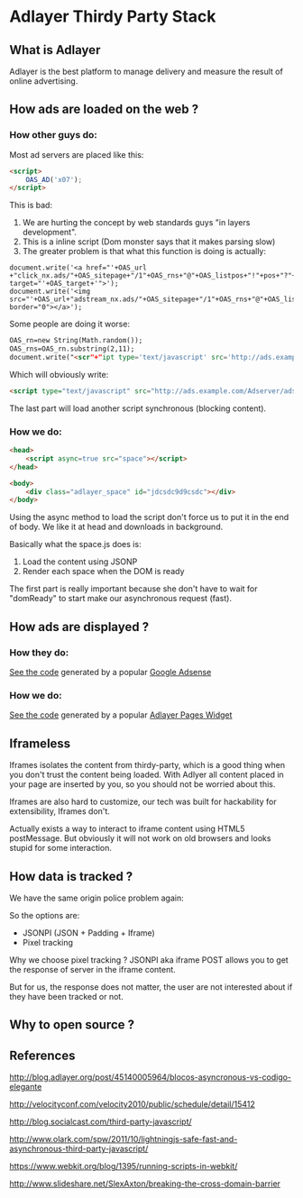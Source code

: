 # Adlayer Thirdy Party Stack

## What is Adlayer
Adlayer is the best platform to manage delivery and measure the result of online advertising.

## How ads are loaded on the web ?

### How other guys do:
Most ad servers are placed like this:

```html
<script>
	OAS_AD('x07');
</script>
```

This is bad:

1. We are hurting the concept by web standards guys "in layers development".
2. This is a inline script (Dom monster says that it makes parsing slow)
3. The greater problem is that what this function is doing is actually:

```
document.write('<a href="'+OAS_url	+"click_nx.ads/"+OAS_sitepage+"/1"+OAS_rns+"@"+OAS_listpos+"!"+pos+"?"+OAS_query+'" target="'+OAS_target+'">');
document.write('<img src="'+OAS_url+"adstream_nx.ads/"+OAS_sitepage+"/1"+OAS_rns+"@"+OAS_listpos+"!"+pos+"?"+OAS_query+'" border="0"></a>');
```

Some people are doing it worse:

```html
OAS_rn=new String(Math.random());
OAS_rns=OAS_rn.substring(2,11);
document.write("<scr"+"ipt type='text/javascript' src='http://ads.example.com/Adserver/ads/adstream_jx.ads/example.com/example.com/home/1" + OAS_rns +"@Top1'><\/script>");
```

Which will obviously write:

```html
<script type="text/javascript" src="http://ads.example.com/Adserver/ads/adstream_jx.ads/example.com/example.com/home/1189969050@Top1"></script>
```

The last part will load another script synchronous (blocking content).

### How we do:

```html
<head>
	<script async=true src="space"></script>
</head>

<body>
	<div class="adlayer_space" id="jdcsdc9d9csdc"></div>
</body>
```
Using the async method to load the script don't force us to put it in the end of body. We like it at head and downloads in background.

Basically what the space.js does is:

1. Load the content using JSONP
2. Render each space when the DOM is ready

The first part is really important because she don't have to wait for "domReady" to start make our asynchronous request (fast).

## How ads are displayed ?

### How they do:
[See the code](benchmarks/rendered/adsense.html) generated by a popular [Google Adsense](benchmarks/rendered/adsense.html)

### How we do:
[See the code](benchmarks/rendered/adlayer.html) generated by a popular [Adlayer Pages Widget](rendered/adlayer.html)

## Iframeless
Iframes isolates the content from thirdy-party, which is a good thing when you don't trust the content being loaded.
With Adlyer all content placed in your page are inserted by you, so you should not be worried about this.

Iframes are also hard to customize, our tech was built for hackability for extensibility, Iframes don't.

Actually exists a way to interact to iframe content using HTML5 postMessage. But obviously it will not work on old browsers and looks stupid for some interaction.

## How data is tracked ?
We have the same origin police problem again:

So the options are: 
* JSONPI (JSON + Padding + Iframe)
* Pixel tracking

Why we choose pixel tracking ?
JSONPI aka iframe POST allows you to get the response of server in the iframe content. 

But for us, the response does not matter, the user are not interested about if they have been tracked or not.


## Why to open source ?

## References
http://blog.adlayer.org/post/45140005964/blocos-asyncronous-vs-codigo-elegante

http://velocityconf.com/velocity2010/public/schedule/detail/15412

http://blog.socialcast.com/third-party-javascript/

http://www.olark.com/spw/2011/10/lightningjs-safe-fast-and-asynchronous-third-party-javascript/

https://www.webkit.org/blog/1395/running-scripts-in-webkit/

http://www.slideshare.net/SlexAxton/breaking-the-cross-domain-barrier